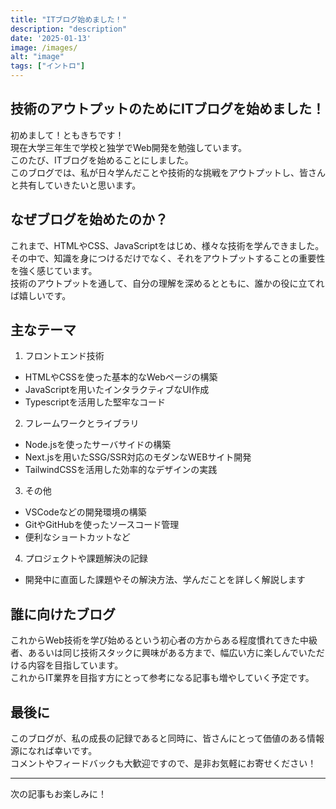```yaml
---
title: "ITブログ始めました！"
description: "description"
date: '2025-01-13'
image: /images/
alt: "image"
tags: ["イントロ"]
---
```


## 技術のアウトプットのためにITブログを始めました！

初めまして！ともきちです！  
現在大学三年生で学校と独学でWeb開発を勉強しています。  
このたび、ITブログを始めることにしました。  
このブログでは、私が日々学んだことや技術的な挑戦をアウトプットし、皆さんと共有していきたいと思います。  

## なぜブログを始めたのか？

これまで、HTMLやCSS、JavaScriptをはじめ、様々な技術を学んできました。その中で、知識を身につけるだけでなく、それをアウトプットすることの重要性を強く感じています。  
技術のアウトプットを通して、自分の理解を深めるとともに、誰かの役に立てれば嬉しいです。  

## 主なテーマ

1. フロントエンド技術
- HTMLやCSSを使った基本的なWebページの構築
- JavaScriptを用いたインタラクティブなUI作成
- Typescriptを活用した堅牢なコード

2. フレームワークとライブラリ
- Node.jsを使ったサーバサイドの構築
- Next.jsを用いたSSG/SSR対応のモダンなWEBサイト開発
- TailwindCSSを活用した効率的なデザインの実践

3. その他
- VSCodeなどの開発環境の構築
- GitやGitHubを使ったソースコード管理
- 便利なショートカットなど

4. プロジェクトや課題解決の記録
- 開発中に直面した課題やその解決方法、学んだことを詳しく解説します

## 誰に向けたブログ

これからWeb技術を学び始めるという初心者の方からある程度慣れてきた中級者、あるいは同じ技術スタックに興味がある方まで、幅広い方に楽しんでいただける内容を目指しています。  
これからIT業界を目指す方にとって参考になる記事も増やしていく予定です。  

## 最後に

このブログが、私の成長の記録であると同時に、皆さんにとって価値のある情報源になれば幸いです。  
コメントやフィードバックも大歓迎ですので、是非お気軽にお寄せください！  

---
次の記事もお楽しみに！
